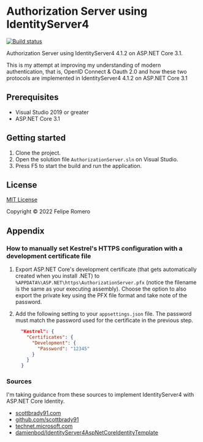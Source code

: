 # Authorization Server using IdentityServer4

[![Build status][ci-badge]][ci-status]

Authorization Server using IdentityServer4 4.1.2 on ASP.NET Core 3.1.

This is my attempt at improving my understanding of modern authentication, that is, OpenID Connect & Oauth 2.0
and how these two protocols are implemented in IdentityServer4 4.1.2 on ASP.NET Core 3.1

## Prerequisites

- Visual Studio 2019 or greater
- ASP.NET Core 3.1

## Getting started

1. Clone the project.
1. Open the solution file `AuthorizationServer.sln` on Visual Studio.
1. Press F5 to start the build and run the application.

## License

[MIT License](LICENSE)

Copyright &copy; 2022 Felipe Romero

## Appendix

### How to manually set Kestrel's HTTPS configuration with a development certificate file

1. Export ASP.NET Core's development certificate (that gets automatically created when you install .NET)
to `%APPDATA%\ASP.NET\https\AuthorizationServer.pfx` (notice the filename is the same as your executing assembly).
Choose the option to also export the private key using the PFX file format and take note of the password.
1. Add the following setting to your `appsettings.json` file. The password must match the password used for the certificate in the previous step.

    ```json
      "Kestrel": {
        "Certificates": {
          "Development": {
            "Password": "12345"
          }
        }
      }
    ```

### Sources

I'm taking guidance from these sources to implement IdentityServer4 with ASP.NET Core Identity.

- [scottbrady91.com](https://www.scottbrady91.com/identity-server/getting-started-with-identityserver-4)
- [github.com/scottbrady91](https://github.com/scottbrady91/IdentityServer4-Example/blob/master/IdentityProvider)
- [technet.microsoft.com](https://social.technet.microsoft.com/wiki/contents/articles/37169.net-core-secure-your-web-applications-using-identityserver-4.aspx)
- [damienbod/IdentityServer4AspNetCoreIdentityTemplate](https://github.com/feliperomero3/AspNetCoreIdentityServer)

[ci-status]: https://github.com/feliperomero3/AuthorizationServer/actions/workflows/AuthorizationServer-CI.yml
[ci-badge]: https://github.com/feliperomero3/AuthorizationServer/actions/workflows/AuthorizationServer-CI.yml/badge.svg